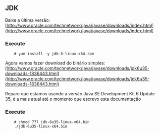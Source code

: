 JDK
---

Baixe a última versão: [http://www.oracle.com/technetwork/java/javase/downloads/index.html](http://www.oracle.com/technetwork/java/javase/downloads/index.html)     
    
### Execute
        # yum install -y jdk-8-linux-x64.rpm

Agora vamos fazer download do binário simples: [http://www.oracle.com/technetwork/java/javase/downloads/jdk6u35-downloads-1836443.html](http://www.oracle.com/technetwork/java/javase/downloads/jdk6u35-downloads-1836443.html)
    
Repare que estamos usando a versão Java SE Development Kit 6 Update 35, 
é a mais atual até o momento que escrevo esta documentação
    
### Execute 
        # chmod 777 jdk-6u35-linux-x64.bin
        ./jdk-6u35-linux-x64.bin
